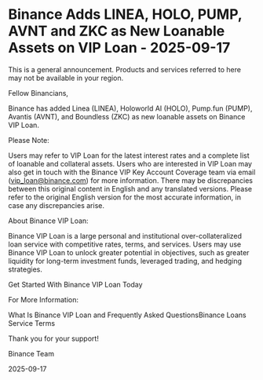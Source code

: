 # Binance Adds LINEA, HOLO, PUMP, AVNT and ZKC as New Loanable Assets on VIP Loan - 2025-09-17

This is a general announcement. Products and services referred to here may not be available in your region.

Fellow Binancians,

Binance has added Linea (LINEA), Holoworld AI (HOLO), Pump.fun (PUMP), Avantis (AVNT), and Boundless (ZKC) as new loanable assets on Binance VIP Loan. 

Please Note:

Users may refer to VIP Loan for the latest interest rates and a complete list of loanable and collateral assets. Users who are interested in VIP Loan may also get in touch with the Binance VIP Key Account Coverage team via email (vip_loan@binance.com) for more information. There may be discrepancies between this original content in English and any translated versions. Please refer to the original English version for the most accurate information, in case any discrepancies arise.

About Binance VIP Loan: 

Binance VIP Loan is a large personal and institutional over-collateralized loan service with competitive rates, terms, and services. Users may use Binance VIP Loan to unlock greater potential in objectives, such as greater liquidity for long-term investment funds, leveraged trading, and hedging strategies. 

Get Started With Binance VIP Loan Today

For More Information: 

What Is Binance VIP Loan and Frequently Asked QuestionsBinance Loans Service Terms

Thank you for your support!

Binance Team

2025-09-17